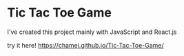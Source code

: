 # Tic Tac Toe Game

I've created this project mainly with JavaScript and React.js

try it here! https://chamej.github.io/Tic-Tac-Toe-Game/
